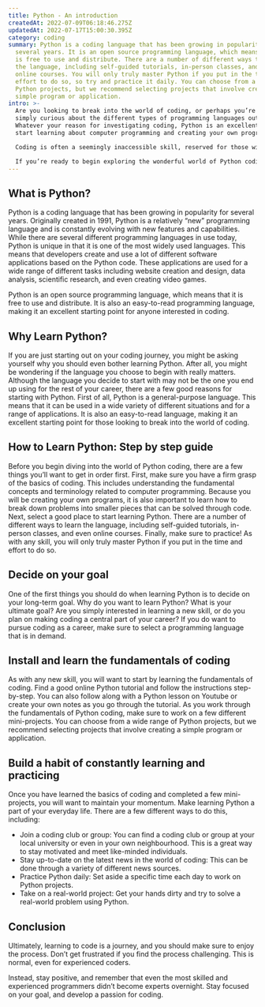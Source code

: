 ```yaml
---
title: Python - An introduction
createdAt: 2022-07-09T06:18:46.275Z
updatedAt: 2022-07-17T15:00:30.395Z
category: coding
summary: Python is a coding language that has been growing in popularity for
  several years. It is an open source programming language, which means that it
  is free to use and distribute. There are a number of different ways to learn
  the language, including self-guided tutorials, in-person classes, and even
  online courses. You will only truly master Python if you put in the time and
  effort to do so, so try and practice it daily. You can choose from a range of
  Python projects, but we recommend selecting projects that involve creating a
  simple program or application.
intro: >-
  Are you looking to break into the world of coding, or perhaps you’re
  simply curious about the different types of programming languages out there.
  Whatever your reason for investigating coding, Python is an excellent place to
  start learning about computer programming and creating your own programs.

  Coding is often a seemingly inaccessible skill, reserved for those with a knack for mathematics or sciences. However, learning to code isn’t as difficult as it might initially seem. In fact, even if you have no background in STEM fields (science, technology, engineering and mathematics), you can still master the basics of coding. The key is finding the right resources and a step-by-step learning process that doesn’t feel like a burdensome chore. 

  If you’re ready to begin exploring the wonderful world of Python coding, read on to learn more.
---
```


## What is Python?

Python is a coding language that has been growing in popularity for several years. Originally created in 1991, Python is a relatively “new” programming language and is constantly evolving with new features and capabilities.
While there are several different programming languages in use today, Python is unique in that it is one of the most widely used languages. This means that developers create and use a lot of different software applications based on the Python code. These applications are used for a wide range of different tasks including website creation and design, data analysis, scientific research, and even creating video games.

Python is an open source programming language, which means that it is free to use and distribute. It is also an easy-to-read programming language, making it an excellent starting point for anyone interested in coding.

## Why Learn Python?

If you are just starting out on your coding journey, you might be asking yourself why you should even bother learning Python. After all, you might be wondering if the language you choose to begin with really matters.
Although the language you decide to start with may not be the one you end up using for the rest of your career, there are a few good reasons for starting with Python. First of all, Python is a general-purpose language. This means that it can be used in a wide variety of different situations and for a range of applications. It is also an easy-to-read language, making it an excellent starting point for those looking to break into the world of coding.

## How to Learn Python: Step by step guide

Before you begin diving into the world of Python coding, there are a few things you’ll want to get in order first.
First, make sure you have a firm grasp of the basics of coding. This includes understanding the fundamental concepts and terminology related to computer programming. Because you will be creating your own programs, it is also important to learn how to break down problems into smaller pieces that can be solved through code.
Next, select a good place to start learning Python. There are a number of different ways to learn the language, including self-guided tutorials, in-person classes, and even online courses.
Finally, make sure to practice! As with any skill, you will only truly master Python if you put in the time and effort to do so.

## Decide on your goal

One of the first things you should do when learning Python is to decide on your long-term goal.
Why do you want to learn Python? What is your ultimate goal? Are you simply interested in learning a new skill, or do you plan on making coding a central part of your career? If you do want to pursue coding as a career, make sure to select a programming language that is in demand.

## Install and learn the fundamentals of coding

As with any new skill, you will want to start by learning the fundamentals of coding. Find a good online Python tutorial and follow the instructions step-by-step.
You can also follow along with a Python lesson on Youtube or create your own notes as you go through the tutorial.
As you work through the fundamentals of Python coding, make sure to work on a few different mini-projects. You can choose from a wide range of Python projects, but we recommend selecting projects that involve creating a simple program or application.

## Build a habit of constantly learning and practicing

Once you have learned the basics of coding and completed a few mini-projects, you will want to maintain your momentum. Make learning Python a part of your everyday life. There are a few different ways to do this, including:

- Join a coding club or group: You can find a coding club or group at your local university or even in your own neighbourhood. This is a great way to stay motivated and meet like-minded individuals.
- Stay up-to-date on the latest news in the world of coding: This can be done through a variety of different news sources.
- Practice Python daily: Set aside a specific time each day to work on Python projects.
- Take on a real-world project: Get your hands dirty and try to solve a real-world problem using Python.

## Conclusion

Ultimately, learning to code is a journey, and you should make sure to enjoy the process. Don’t get frustrated if you find the process challenging. This is normal, even for experienced coders.

Instead, stay positive, and remember that even the most skilled and experienced programmers didn’t become experts overnight. Stay focused on your goal, and develop a passion for coding.
